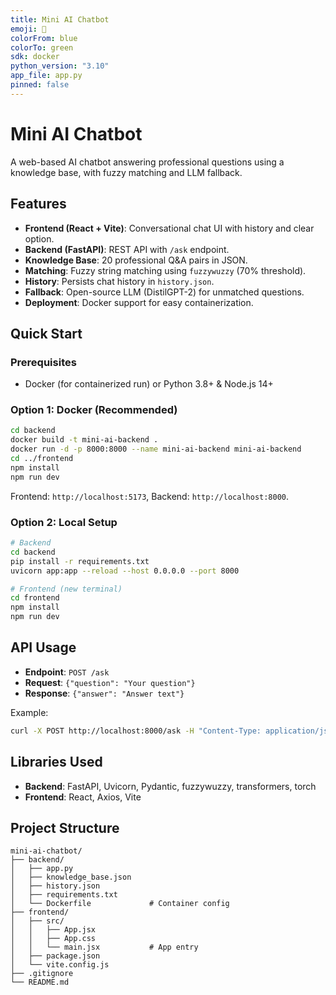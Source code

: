 ```yaml
---
title: Mini AI Chatbot
emoji: 🤖
colorFrom: blue
colorTo: green
sdk: docker
python_version: "3.10"
app_file: app.py
pinned: false
---
```


# Mini AI Chatbot

A web-based AI chatbot answering professional questions using a knowledge base, with fuzzy matching and LLM fallback.

## Features
- **Frontend (React + Vite)**: Conversational chat UI with history and clear option.
- **Backend (FastAPI)**: REST API with `/ask` endpoint.
- **Knowledge Base**: 20 professional Q&A pairs in JSON.
- **Matching**: Fuzzy string matching using `fuzzywuzzy` (70% threshold).
- **History**: Persists chat history in `history.json`.
- **Fallback**: Open-source LLM (DistilGPT-2) for unmatched questions.
- **Deployment**: Docker support for easy containerization.

## Quick Start

### Prerequisites
- Docker (for containerized run) or Python 3.8+ & Node.js 14+

### Option 1: Docker (Recommended)
```bash
cd backend
docker build -t mini-ai-backend .
docker run -d -p 8000:8000 --name mini-ai-backend mini-ai-backend
cd ../frontend
npm install
npm run dev
```
Frontend: `http://localhost:5173`, Backend: `http://localhost:8000`.

### Option 2: Local Setup
```bash
# Backend
cd backend
pip install -r requirements.txt
uvicorn app:app --reload --host 0.0.0.0 --port 8000

# Frontend (new terminal)
cd frontend
npm install
npm run dev
```

## API Usage
- **Endpoint**: `POST /ask`
- **Request**: `{"question": "Your question"}`
- **Response**: `{"answer": "Answer text"}`

Example:
```bash
curl -X POST http://localhost:8000/ask -H "Content-Type: application/json" -d '{"question": "How to manage time effectively?"}'
```

## Libraries Used
- **Backend**: FastAPI, Uvicorn, Pydantic, fuzzywuzzy, transformers, torch
- **Frontend**: React, Axios, Vite

## Project Structure
```
mini-ai-chatbot/
├── backend/
│   ├── app.py                
│   ├── knowledge_base.json   
│   ├── history.json           
│   ├── requirements.txt   
│   └── Dockerfile             # Container config
├── frontend/
│   ├── src/
│   │   ├── App.jsx          
│   │   ├── App.css           
│   │   └── main.jsx           # App entry
│   ├── package.json          
│   └── vite.config.js         
├── .gitignore                 
└── README.md
```
